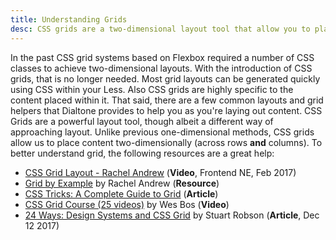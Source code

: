 ```yaml
---
title: Understanding Grids
desc: CSS grids are a two-dimensional layout tool that allow you to place items within columns and rows simulateously unlike Flexbox which is a one-dimensional layout tool and requires complex nesting at times.
---
```


In the past CSS grid systems based on Flexbox required a number of CSS classes to achieve two-dimensional layouts. With the introduction of CSS grids, that is no longer needed. Most grid layouts can be generated quickly using CSS within your Less. Also CSS grids are highly specific to the content placed within it. That said, there are a few common layouts and grid helpers that Dialtone provides to help you as you're laying out content.
CSS Grids are a powerful layout tool, though albeit a different way of approaching layout. Unlike previous one-dimensional methods, CSS grids allow us to place content two-dimensionally (across rows **and** columns). To better understand grid, the following resources are a great help:

- <a class="d-link" href="https://youtu.be/N5Lt1SLqBmQ">CSS Grid Layout - Rachel Andrew</a> (**Video**, Frontend NE, Feb 2017)
- <a class="d-link" href="https://gridbyexample.com/">Grid by Example</a> by Rachel Andrew (**Resource**)
- <a class="d-link" href="https://css-tricks.com/snippets/css/complete-guide-grid/">CSS Tricks: A Complete Guide to Grid</a> (**Article**)
- <a class="d-link" href="https://www.youtube.com/watch?v=T-slCsOrLcc&list=PLu8EoSxDXHP5CIFvt9-ze3IngcdAc2xKG">CSS Grid Course (25 videos)</a> by Wes Bos (**Video**)
- <a class="d-link" href="https://24ways.org/2017/design-systems-and-css-grid/">24 Ways: Design Systems and CSS Grid</a> by Stuart Robson (**Article**, Dec 12 2017)
